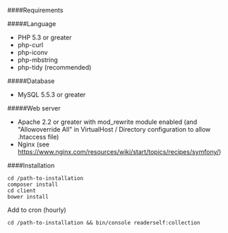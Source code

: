 ####Requirements

#####Language
* PHP 5.3 or greater
* php-curl
* php-iconv
* php-mbstring
* php-tidy (recommended)

#####Database
* MySQL 5.5.3 or greater

#####Web server
* Apache 2.2 or greater with mod_rewrite module enabled (and "Allowoverride All" in VirtualHost / Directory configuration to allow .htaccess file)
* Nginx (see https://www.nginx.com/resources/wiki/start/topics/recipes/symfony/)

####Installation

```text
cd /path-to-installation
composer install
cd client
bower install
```

Add to cron (hourly)
```text
cd /path-to-installation && bin/console readerself:collection
```
